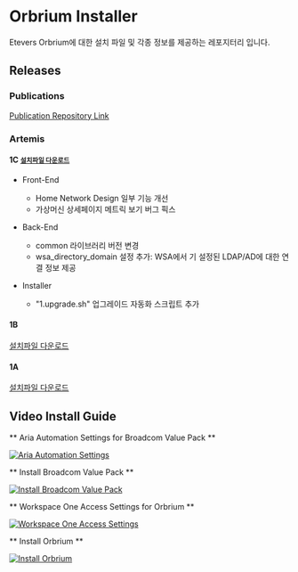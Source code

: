 # Orbrium Installer

Etevers Orbrium에 대한 설치 파일 및 각종 정보를 제공하는 레포지터리 입니다.

## Releases

### Publications

<a href="https://github.com/etevers-vcs/orbrium-publications">Publication Repository Link</a>

### Artemis

#### 1C <small><a href="https://github.com/etevers-vcs/orbrium-installer/archive/refs/tags/artemis-ga-1c.zip">설치파일 다운로드</a></small>

- Front-End
    - Home Network Design 일부 기능 개선
    - 가상머신 상세페이지 메트릭 보기 버그 픽스

- Back-End
    - common 라이브러리 버전 변경
    - wsa_directory_domain 설정 추가: WSA에서 기 설정된 LDAP/AD에 대한 연결 정보 제공

- Installer
    - "1.upgrade.sh" 업그레이드 자동화 스크립트 추가

#### 1B

<a href="https://github.com/etevers-vcs/orbrium-installer/archive/refs/tags/artemis-ga-1b.zip">설치파일 다운로드</a>

#### 1A

<a href="https://github.com/etevers-vcs/orbrium-installer/archive/refs/tags/artemis-ga-1a.zip">설치파일 다운로드</a>

## Video Install Guide

** Aria Automation Settings for Broadcom Value Pack **

[![Aria Automation Settings](https://img.youtube.com/vi/erCoVM00Yn8/0.jpg)](https://www.youtube.com/watch?v=erCoVM00Yn8)

** Install Broadcom Value Pack **

[![Install Broadcom Value Pack](https://img.youtube.com/vi/Lq8jR1xri7M/0.jpg)](https://www.youtube.com/watch?v=Lq8jR1xri7M)

** Workspace One Access Settings for Orbrium **

[![Workspace One Access Settings](https://img.youtube.com/vi/f1nzZ5iC9Ec/0.jpg)](https://www.youtube.com/watch?v=f1nzZ5iC9Ec)

** Install Orbrium **

[![Install Orbrium](https://img.youtube.com/vi/V9PwLL9vYtw/0.jpg)](https://www.youtube.com/watch?v=V9PwLL9vYtw)